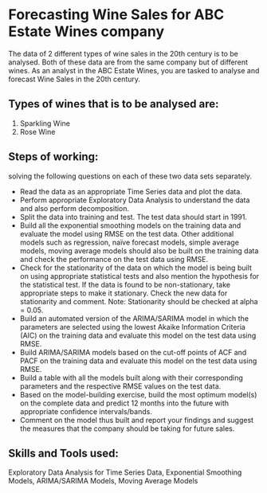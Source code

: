 # Forecasting Wine Sales for ABC Estate Wines company

The data of 2 different types of wine sales in the 20th century is to be analysed. Both of these data are from the same company but of different wines. As an analyst in the ABC Estate Wines, you are tasked to analyse and forecast Wine Sales in the 20th century.

## Types of wines that is to be analysed are: 
1) Sparkling Wine
2) Rose Wine

## Steps of working:
solving the following questions on each of these two data sets separately.

- Read the data as an appropriate Time Series data and plot the data.
- Perform appropriate Exploratory Data Analysis to understand the data and also perform decomposition.
- Split the data into training and test. The test data should start in 1991.
- Build all the exponential smoothing models on the training data and evaluate the model using RMSE on the test data. Other additional models such as regression, naïve forecast models, simple average models, moving average models should also be built on the training data and check the performance on the test data using RMSE.
- Check for the stationarity of the data on which the model is being built on using appropriate statistical tests and also mention the hypothesis for the statistical test. If the data is found to be non-stationary, take appropriate steps to make it stationary. Check the new data for stationarity and comment.
Note: Stationarity should be checked at alpha = 0.05.
- Build an automated version of the ARIMA/SARIMA model in which the parameters are selected using the lowest Akaike Information Criteria (AIC) on the training data and evaluate this model on the test data using RMSE.
- Build ARIMA/SARIMA models based on the cut-off points of ACF and PACF on the training data and evaluate this model on the test data using RMSE.
- Build a table with all the models built along with their corresponding parameters and the respective RMSE values on the test data.
- Based on the model-building exercise, build the most optimum model(s) on the complete data and predict 12 months into the future with appropriate confidence intervals/bands.
- Comment on the model thus built and report your findings and suggest the measures that the company should be taking for future sales.

## Skills and Tools used:

Exploratory Data Analysis for Time Series Data, Exponential Smoothing Models, ARIMA/SARIMA Models, Moving Average Models
